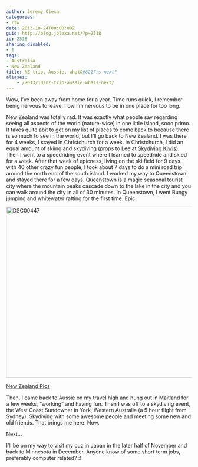 ```yaml
---
author: Jeremy Olexa
categories:
- rtw
date: 2013-10-24T00:00:00Z
guid: http://blog.jolexa.net/?p=2518
id: 2518
sharing_disabled:
- 1
tags:
- Australia
- New Zealand
title: NZ trip, Aussie, what&#8217;s next?
aliases:
    - /2013/10/nz-trip-aussie-whats-next/
---
```


Wow, I&#8217;ve been away from home for a year. Time runs quick, I remember being nervous to leave, now I&#8217;m nervous to be in one place for too long.

New Zealand was totally rad. It was exactly what people say regarding seeing all aspects of the world (nature-wise) in one little island, sooo primo. It takes quite abit to get on my list of places to come back to because there is so much to see in the world, but I&#8217;ll go back to New Zealand. I was there for 4 weeks, I stayed in Christchurch for a week. In Christchurch, I did an equal amount of skiing and skydiving (props to Lee at [Skydiving Kiwis][1]). Then I went to a speedriding event where I learned to speedride and skied for a week. After that week of epicness, living on the ski field for 9 days with 40 other crazy fun people, I took about 7 days to do a mini road trip around the north end of the south island. I worked my way to Queenstown and stayed there for a few days. Queenstown is a magic seasonal tourist city where the mountain peaks cascade down to the lake in the city and you can walk around the city in all of 30 minutes. In Queenstown, I went Bungy jumping and whitewater rafting for the first time. Epic.

[<img src="https://blog.jolexa.net/wp-content/uploads/2013/10/DSC00447-1024x768.jpg" alt="DSC00447" width="620" height="465" class="alignleft size-large wp-image-2520" />][2]

[New Zealand Pics][3]

Then, I came back to Aussie on my travel high and hung out in Maitland for a few weeks, &#8220;working&#8221; and having fun. Then I was off to a skydiving event, the West Coast Sundowner in York, Western Australia (a 5 hour flight from Sydney). Skydiving with some awesome people and meeting some new and old friends. That brings me here. Now.

Next&#8230;

I&#8217;ll be on my way to visit my cuz in Japan in the later half of November and back to Minnesota in December. Anyone know of some short term jobs, preferably computer related? <img src="http://blog.jolexa.net/wp-includes/images/smilies/simple-smile.png" alt=":)" class="wp-smiley" style="height: 1em; max-height: 1em;" />

 [1]: http://www.skydivingkiwis.com/
 [2]: https://blog.jolexa.net/wp-content/uploads/2013/10/DSC00447.jpg
 [3]: http://www.flickr.com/photos/jolexa/sets/72157636888814715/